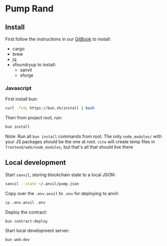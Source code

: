 # Pump Rand

## Install

First follow the instructions in our [GitBook](https://seismic-2.gitbook.io/seismic-book/onboarding/publish-your-docs) to install:

- cargo
- brew
- jq
- sfoundryup to install:
  - sanvil
  - sforge

### Javascript

First install bun:

```sh
curl -fsSL https://bun.sh/install | bash
```

Then from project root, run:

```sh
bun install
```

Note: Run all `bun install` commands from root. The only `node_modules/` with your JS packages should be the one at root. `vite` will create temp files in `frontend/web/node_modules`, but that's all that should live there

## Local development

Start `sanvil`, storing blockchain state to a local JSON:

```sh
sanvil --state ~/.anvil/pump.json
```

Copy over the `.env.anvil` to `.env` for deploying to anvil:

```sh
cp .env.anvil .env
```

Deploy the contract:

```sh
bun contract:deploy
```

Start local development server:

```sh
bun web:dev
```
